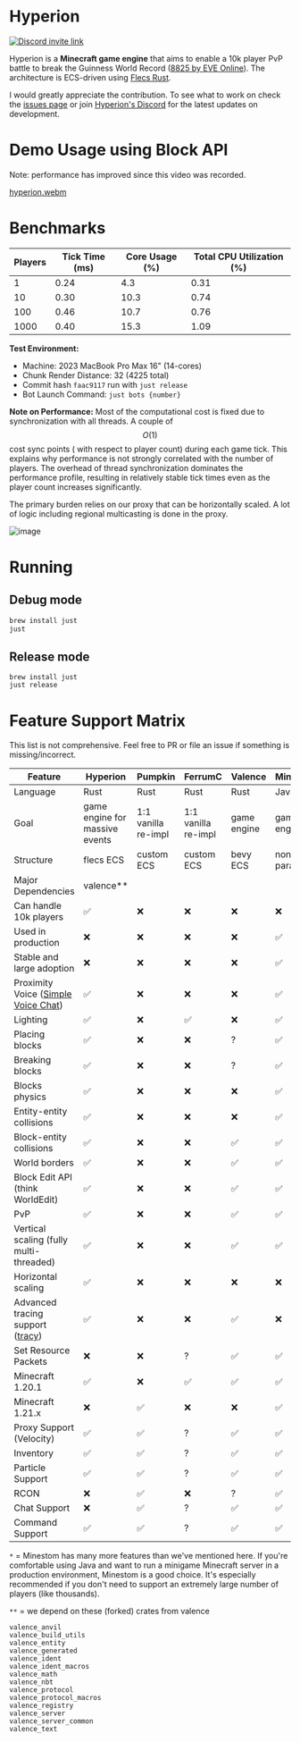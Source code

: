 # Hyperion

[![Discord invite link](https://dcbadge.vercel.app/api/server/PBfnDtj5Wb)](https://discord.gg/PBfnDtj5Wb)

Hyperion is a **Minecraft game engine** that aims to enable a 10k player PvP battle to break the Guinness World
Record ([8825 by
EVE Online](https://www.guinnessworldrecords.com/world-records/105603-largest-videogame-pvp-battle)). The
architecture is ECS-driven using [Flecs Rust](https://github.com/Indra-db/Flecs-Rust).

I would greatly appreciate the contribution.
To see what to work on check the [issues page](https://github.com/andrewgazelka/hyperion/issues) or
join [Hyperion's Discord](https://discord.gg/sTN8mdRQ) for the latest updates on development.

# Demo Usage using Block API

Note: performance has improved since this video was recorded.

[hyperion.webm](https://github.com/user-attachments/assets/5ea4bdec-25a8-4bb5-a670-0cb81bf88d7e)

# Benchmarks

| Players | Tick Time (ms) | Core Usage (%) | Total CPU Utilization (%) |
|---------|----------------|----------------|---------------------------|
| 1       | 0.24           | 4.3            | 0.31                      |
| 10      | 0.30           | 10.3           | 0.74                      |
| 100     | 0.46           | 10.7           | 0.76                      |
| 1000    | 0.40           | 15.3           | 1.09                      |

**Test Environment:**

- Machine: 2023 MacBook Pro Max 16" (14-cores)
- Chunk Render Distance: 32 (4225 total)
- Commit hash `faac9117` run with `just release`
- Bot Launch Command: `just bots {number}`

**Note on Performance:**
Most of the computational cost is fixed due to synchronization with all threads. A couple of $$O(1)$$ cost sync points (
with respect to player count) during each game tick. This explains why performance is not strongly correlated with the
number of players. The overhead of thread synchronization dominates the performance profile, resulting in relatively
stable tick times even as the player count increases significantly.

The primary burden relies on our proxy that can be horizontally scaled. A lot of logic including regional multicasting is done in the proxy.

![image](https://github.com/user-attachments/assets/92448a00-43e3-4be6-ba52-1e348b3c7e49)

# Running

## Debug mode

```bash
brew install just
just
```

## Release mode

```
brew install just
just release
```

# Feature Support Matrix

This list is not comprehensive. Feel free to PR or file an issue if something is missing/incorrect.

| Feature                                                                              | Hyperion                       | Pumpkin             | FerrumC             | Valence     | Minestom*        |
|--------------------------------------------------------------------------------------|--------------------------------|---------------------|---------------------|-------------|------------------|
| Language                                                                             | Rust                           | Rust                | Rust                | Rust        | Java             |
| Goal                                                                                 | game engine for massive events | 1:1 vanilla re-impl | 1:1 vanilla re-impl | game engine | game engine      |
| Structure                                                                            | flecs ECS                      | custom ECS          | custom ECS          | bevy ECS    | non-ECS paradigm |
| Major Dependencies                                                                   | valence**                      |                     |                     |             |                  |
| Can handle 10k players                                                               | ✅                              | ❌                   | ❌                   | ❌           | ❌                |
| Used in production                                                                   | ❌                              | ❌                   | ❌                   | ❌           | ✅                |
| Stable and large adoption                                                            | ❌                              | ❌                   | ❌                   | ❌           | ✅                |
| Proximity Voice ([Simple Voice Chat](https://modrinth.com/plugin/simple-voice-chat)) | ✅                              | ❌                   | ❌                   | ❌           | ✅                |
| Lighting                                                                             | ✅                              | ❌                   | ✅                   | ❌           | ✅                |
| Placing blocks                                                                       | ✅                              | ❌                   | ❌                   | ?           | ✅                |
| Breaking blocks                                                                      | ✅                              | ❌                   | ❌                   | ?           | ✅                |
| Blocks physics                                                                       | ✅                              | ❌                   | ❌                   | ❌           | ✅                |
| Entity-entity collisions                                                             | ✅                              | ❌                   | ❌                   | ❌           | ✅                |
| Block-entity collisions                                                              | ✅                              | ❌                   | ❌                   | ✅           | ✅                |
| World borders                                                                        | ✅                              | ❌                   | ❌                   | ✅           | ✅                |
| Block Edit API (think WorldEdit)                                                     | ✅                              | ❌                   | ❌                   | ✅           | ✅                |
| PvP                                                                                  | ✅                              | ❌                   | ❌                   | ✅           | ✅                |
| Vertical scaling (fully multi-threaded)                                              | ✅                              | ❌                   | ❌                   | ✅           | ✅                |
| Horizontal scaling                                                                   | ✅                              | ❌                   | ❌                   | ❌           | ❌                |
| Advanced tracing support ([tracy](https://github.com/wolfpld/tracy))                 | ✅                              | ❌                   | ❌                   | ✅           | ❌                |
| Set Resource Packets                                                                 | ❌                              | ❌                   | ?                   | ✅           | ✅                |
| Minecraft 1.20.1                                                                     | ✅                              | ❌                   | ✅                   | ✅           | ✅                |
| Minecraft 1.21.x                                                                     | ❌                              | ✅                   | ❌                   | ❌           | ✅                |
| Proxy Support (Velocity)                                                             | ✅                              | ✅                   | ?                   | ✅           | ✅                |
| Inventory                                                                            | ✅                              | ✅                   | ?                   | ✅           | ✅                |
| Particle Support                                                                     | ✅                              | ✅                   | ?                   | ✅           | ✅                |
| RCON                                                                                 | ❌                              | ✅                   | ❌                   | ?           | ✅                |
| Chat Support                                                                         | ❌                              | ✅                   | ?                   | ✅           | ✅                |
| Command Support                                                                      | ✅                              | ✅                   | ?                   | ✅           | ✅                |

`*` = Minestom has many more features than we've mentioned here. If you're comfortable using Java and want to run a
minigame Minecraft server in a production environment, Minestom is a good choice. It's especially recommended if you
don't need to support an extremely large number of players (like thousands).

`**` = we depend on these (forked) crates from valence

```text
valence_anvil
valence_build_utils
valence_entity
valence_generated
valence_ident
valence_ident_macros
valence_math
valence_nbt
valence_protocol
valence_protocol_macros
valence_registry
valence_server
valence_server_common
valence_text
```

